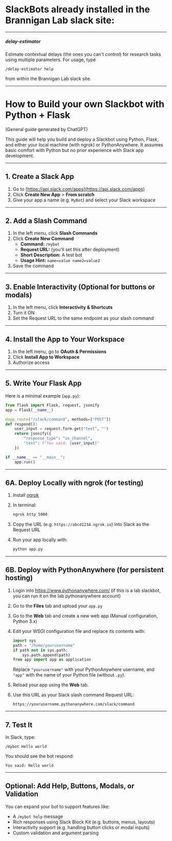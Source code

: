 # SlackBots already installed in the Brannigan Lab slack site:
---
##### delay-estimator
Estimate contextual delays (the ones you can't control) for research tasks using multiple parameters.
For usage, type 

`/delay-estimator help`

from within the Brannigan Lab slack site.

 ---
# How to Build your own Slackbot with Python + Flask
(General guide generated by ChatGPT)

This guide will help you build and deploy a Slackbot using Python, Flask, and either your local machine (with ngrok) or PythonAnywhere. It assumes basic comfort with Python but no prior experience with Slack app development.

---

## 1. Create a Slack App

1. Go to [https://api.slack.com/apps](https://api.slack.com/apps)
2. Click **Create New App** > **From scratch**
3. Give your app a name (e.g. `MyBot`) and select your Slack workspace

---

## 2. Add a Slash Command

1. In the left menu, click **Slash Commands**
2. Click **Create New Command**
    - **Command:** `/mybot`
    - **Request URL:** (you'll set this after deployment)
    - **Short Description:** A test bot
    - **Usage Hint:** `name=value name2=value2`
3. Save the command

---

## 3. Enable Interactivity (Optional for buttons or modals)

1. In the left menu, click **Interactivity & Shortcuts**
2. Turn it ON
3. Set the Request URL to the same endpoint as your slash command

---

## 4. Install the App to Your Workspace

1. In the left menu, go to **OAuth & Permissions**
2. Click **Install App to Workspace**
3. Authorize access

---

## 5. Write Your Flask App

Here is a minimal example (`app.py`):

```python
from flask import Flask, request, jsonify
app = Flask(__name__)

@app.route("/slack/command", methods=["POST"])
def respond():
    user_input = request.form.get("text", "")
    return jsonify({
        "response_type": "in_channel",
        "text": f"You said: {user_input}"
    })

if __name__ == "__main__":
    app.run()
```

---

## 6A. Deploy Locally with ngrok (for testing)

1. Install [ngrok](https://ngrok.com/)
2. In terminal:

    ```bash
    ngrok http 5000
    ```

3. Copy the URL (e.g. `https://abcd1234.ngrok.io`) into Slack as the Request URL
4. Run your app locally with:

    ```bash
    python app.py
    ```

---

## 6B. Deploy with PythonAnywhere (for persistent hosting)

1. Login into https://www.pythonanywhere.com/ (if this is a lab slackbot, you can run it on the lab pythonanywhere account) 
2. Go to the **Files** tab and upload your `app.py`
3. Go to the **Web** tab and create a new web app (Manual configuration, Python 3.x)
4. Edit your WSGI configuration file and replace its contents with:

    ```python
    import sys
    path = "/home/yourusername"
    if path not in sys.path:
        sys.path.append(path)
    from app import app as application
    ```

    Replace `"yourusername"` with your PythonAnywhere username, and `"app"` with the name of your Python file (without `.py`).

5. Reload your app using the **Web** tab.
6. Use this URL as your Slack slash command Request URL:

    ```
    https://yourusername.pythonanywhere.com/slack/command
    ```

---

## 7. Test It

In Slack, type:

```
/mybot Hello world
```

You should see the bot respond:

```
You said: Hello world
```

---

## Optional: Add Help, Buttons, Modals, or Validation

You can expand your bot to support features like:

- A `/mybot help` message
- Rich responses using Slack Block Kit (e.g. buttons, menus, layouts)
- Interactivity support (e.g. handling button clicks or modal inputs)
- Custom validation and argument parsing

